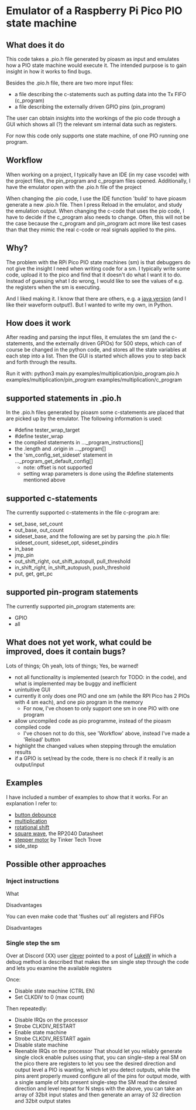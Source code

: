 # Emulator of a Raspberry Pi Pico PIO state machine

## What does it do
This code takes a .pio.h file generated by pioasm as input and emulates how a PIO state machine would execute it. The intended purpose is to gain insight in how it works to find bugs. 

Besides the .pio.h file, there are two more input files:
* a file describing the c-statements such as putting data into the Tx FIFO (c_program)
* a file describing the externally driven GPIO pins (pin_program)

The user can obtain insights into the workings of the pio code through a GUI which shows all (?) the relevant sm internal data such as registers.

For now this code only supports one state machine, of one PIO running one program.

## Workflow
When working on a project, I typically have an IDE (in my case vscode) with the project files, the pin_program and c_program files opened. Additionally, I have the emulator open with the .pio.h file of the project 

When changing the .pio code, I use the IDE function 'build' to have pioasm generate a new .pio.h file. Then I press Reload in the emulator, and study the emulation output.
When changing the c-code that uses the pio code, I have to decide if the c_program also needs to change. Often, this will not be the case because the c_program and pin_program act more like test cases than that they mimic the real c-code or real signals applied to the pins.

## Why?
The problem with the RPi Pico PIO state machines (sm) is that debuggers do not give the insight I need when writing code for a sm. I typically write some code, upload it to the pico and find that it doesn't do what I want it to do. Instead of guessing what I do wrong, I would like to see the values of e.g. the registers when the sm is executing.

And I liked making it. I know that there are others, e.g. a [java version](https://github.com/soundpaint/rp2040pio) (and I like their waveform output!). But I wanted to write my own, in Python.

## How does it work
After reading and parsing the input files, it emulates the sm (and the c-statements, and the externally driven GPIOs) for 500 steps, which can of course be changed in the python code, and stores all the state variables at each step into a list. Then the GUI is started which allows you to step back and forth through the results.

Run it with:
python3 main.py examples/multiplication/pio_program.pio.h examples/multiplication/pin_program examples/multiplication/c_program

## supported statements in .pio.h
In the .pio.h files generated by pioasm some c-statements are placed that are picked up by the emulator. The following information is used:
* #define tester_wrap_target
* #define tester_wrap
* the compiled statements in ..._program_instructions[]
* the .length and .origin in ..._program[]
* the  'sm_config_set_sideset' statement in ..._program_get_default_config[]
  * note: offset is not supported
  * setting wrap parameters is done using the #define statements mentioned above

## supported c-statements
The currently supported c-statements in the file c-program are:
* set_base, set_count
* out_base, out_count
* sideset_base, and the following are set by parsing the .pio.h file: sideset_count, sideset_opt, sideset_pindirs
* in_base
* jmp_pin
* out_shift_right, out_shift_autopull, pull_threshold
* in_shift_right, in_shift_autopush, push_threshold
* put, get, get_pc

## supported pin-program statements
The currently supported pin_program statements are:
* GPIO
* all

## What does not yet work, what could be improved, does it contain bugs?
Lots of things; Oh yeah, lots of things; Yes, be warned!

* not all functionality is implemented (search for TODO: in the code), and what is implemented may be buggy and inefficient
* unintuitive GUI 
* currently it only does one PIO and one sm (while the RPI Pico has 2 PIOs with 4 sm each), and one pio program in the memory
  * For now, I've chosen to only support one sm in one PIO with one program
* allow uncompiled code as pio programme, instead of the pioasm compiled code
  * I've chosen not to do this, see 'Workflow' above, instead I've made a 'Reload' button
* highlight the changed values when stepping through the emulation results
* if a GPIO is set/read by the code, there is no check if it really is an output/input


## Examples
I have included a number of examples to show that it works. For an explanation I refer to:
* [button debounce](https://github.com/GitJer/Some_RPI-Pico_stuff/tree/main/Button-debouncer)
* [multiplication](https://github.com/GitJer/Some_RPI-Pico_stuff/tree/main/multiplication)
* [rotational shift](https://github.com/GitJer/Some_RPI-Pico_stuff/tree/main/Rotational_shift_ISR)
* [square wave](https://datasheets.raspberrypi.org/rp2040/rp2040-datasheet.pdf), the RP2040 Datasheet
* [stepper motor](https://www.youtube.com/watch?v=UJ4JjeCLuaI) by Tinker Tech Trove
* side_step

## Possible other approaches

### Inject instructions

What

Disadvantages

You can even make code that 'flushes out' all registers and FIFOs 

Disadvantages

### Single step the sm

Over at Discord (XX) user [clever](https://discord.com/channels/801944326401556512/801948576242597928/832351663611445330) pointed to a post of [LukeW](https://discord.com/channels/801944326401556512/801948576242597928/811793590095183923) in which a debug method is described that makes the sm single step through the code and lets you examine the available registers 

Once:
- Disable state machine (CTRL EN)
- Set CLKDIV to 0 (max count)

Then repeatedly:
- Disable IRQs on the processor
- Strobe CLKDIV_RESTART
- Enable state machine
- Strobe CLKDIV_RESTART again
- Disable state machine
- Reenable IRQs on the processor
That should let you reliably generate single clock enable pulses
using that, you can single-step a real SM on the pico
there are registers to let you see the desired direction and output level a PIO is wanting, which let you detect outputs, while the pins arent properly muxed
configure all of the pins for output mode, with a single sample of bits present
single-step the SM
read the desired direction and level
repeat for N steps
with the above, you can take an array of 32bit input states
and then generate an array of 32 direction and 32bit output states